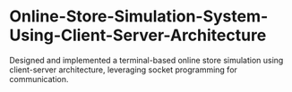 # Online-Store-Simulation-System-Using-Client-Server-Architecture
Designed and implemented a terminal-based online store simulation using client-server architecture, leveraging socket programming for communication.
